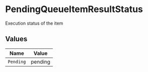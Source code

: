 # PendingQueueItemResultStatus

Execution status of the item


## Values

| Name      | Value     |
| --------- | --------- |
| `Pending` | pending   |